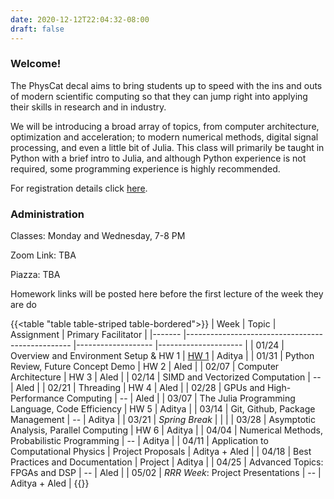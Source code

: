 ```yaml
---
date: 2020-12-12T22:04:32-08:00
draft: false
---
```


### Welcome!

The PhysCat decal aims to bring students up to speed with the ins and outs of modern scientific computing so that they can jump right into applying their skills in research and in industry.

We will be introducing a broad array of topics, from computer architecture, optimization and acceleration; to modern numerical methods, digital signal processing, and even a little bit of Julia. This class will primarily be taught in Python with a brief intro to Julia, and although Python experience is not required, some programming experience is highly recommended.

For registration details click [here](/about).

### Administration

Classes: Monday and Wednesday, 7-8 PM

Zoom Link: TBA

Piazza: TBA

Homework links will be posted here before the first lecture of the week they are do

{{<table "table table-striped table-bordered">}}
| Week  	| Topic                                           	| Assignment        	| Primary Facilitator 	|
|-------	|-------------------------------------------------	|-------------------	|---------------------	|
| 01/24 	| Overview and Environment Setup & HW 1           	| [HW 1](/posts/hw1/index.html)              	| Aditya              	|
| 01/31 	| Python Review, Future Concept Demo              	| HW 2              	| Aled                	|
| 02/07 	| Computer Architecture                           	| HW 3              	| Aled                	|
| 02/14 	| SIMD and Vectorized Computation                 	| --                	| Aled                	|
| 02/21 	| Threading                                       	| HW 4              	| Aled                	|
| 02/28 	| GPUs and High-Performance Computing             	| --                	| Aled                	|
| 03/07 	| The Julia Programming Language, Code Efficiency 	| HW 5              	| Aditya              	|
| 03/14 	| Git, Github, Package Management                 	| --                	| Aditya              	|
| 03/21 	| *Spring Break*                                  	|                   	|                     	|
| 03/28 	| Asymptotic Analysis, Parallel Computing         	| HW 6              	| Aditya              	|
| 04/04 	| Numerical Methods, Probabilistic Programming    	| --                	| Aditya              	|
| 04/11 	| Application to Computational Physics            	| Project Proposals 	| Aditya + Aled       	|
| 04/18 	| Best Practices and Documentation                	| Project           	| Aditya              	|
| 04/25 	| Advanced Topics: FPGAs and DSP                  	| --                	| Aled                	|
| 05/02 	| *RRR Week*: Project Presentations               	| --                	| Aditya + Aled       	|
{{</table>}}